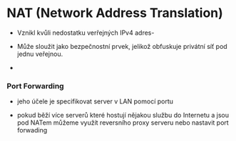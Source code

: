 # NAT (Network Address Translation)

- Vznikl kvůli nedostatku verřejných IPv4 adres-

- Může sloužit jako bezpečnostní prvek, jelikož obfuskuje privátní síť pod jednu veřejnou.

- 

### Port Forwarding

- jeho účele je specifikovat server v LAN pomocí portu

- pokud běží více serverů které hostují nějakou službu do Internetu a jsou pod NATem můžeme využít reversního proxy serveru nebo nastavit port forwading
